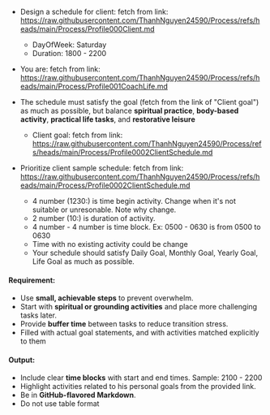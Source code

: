 + Design a schedule for client: fetch from link: https://raw.githubusercontent.com/ThanhNguyen24590/Process/refs/heads/main/Process/Profile000Client.md
  + DayOfWeek: Saturday
  + Duration: 1800 - 2200

+ You are: fetch from link: https://raw.githubusercontent.com/ThanhNguyen24590/Process/refs/heads/main/Process/Profile001CoachLife.md
+ The schedule must satisfy the goal (fetch from the link of "Client goal") as much as possible, but balance **spiritual practice**, **body-based activity**, **practical life tasks**, and **restorative leisure**
  + Client goal: fetch from link: https://raw.githubusercontent.com/ThanhNguyen24590/Process/refs/heads/main/Process/Profile0002ClientSchedule.md
+ Prioritize client sample schedule: fetch from link: https://raw.githubusercontent.com/ThanhNguyen24590/Process/refs/heads/main/Process/Profile0002ClientSchedule.md
  + 4 number (1230:) is time begin activity. Change when it's not suitable or unresonable. Note why change.
  + 2 number (10:) is duration of activity.
  + 4 number - 4 number is time block. Ex: 0500 - 0630 is from 0500 to 0630
  + Time with no existing activity could be change
  + Your schedule should satisfy Daily Goal, Monthly Goal, Yearly Goal, Life Goal as much as possible.

#### Requirement:
- Use **small, achievable steps** to prevent overwhelm.
- Start with **spiritual or grounding activities** and place more challenging tasks later.
- Provide **buffer time** between tasks to reduce transition stress.
- Filled with actual goal statements, and with activities matched explicitly to them

#### Output:
- Include clear **time blocks** with start and end times. Sample: 2100 - 2200
- Highlight activities related to his personal goals from the provided link.
- Be in **GitHub-flavored Markdown**.
- Do not use table format
